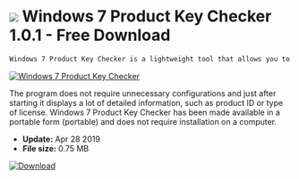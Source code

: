 # ![](https://cdn.softexe.net/static/icon/f/windows-7-product-key-checker-8170.png) Windows 7 Product Key Checker 1.0.1 - Free Download

```sh
Windows 7 Product Key Checker is a lightweight tool that allows you to verify product information based on the Windows 7 serial key provided during the system installation on your computer.
```
[![Windows 7 Product Key Checker](https:https://tse4.mm.bing.net/th?id=OIP.6GycsHgWJPpmWysTApBEEgHaE7&pid=Api)](https://softexe.net/win/system/archive-programs/windows-7-product-key-checker:hpgR.html)

The program does not require unnecessary configurations and just after starting it displays a lot of detailed information, such as product ID or type of license. Windows 7 Product Key Checker has been made available in a portable form (portable) and does not require installation on a computer.


- **Update:** Apr 28 2019
- **File size:** 0.75 MB

[![Download](https://cdn.softexe.net/static/img/download.png)](https://softexe.net/win/system/archive-programs/windows-7-product-key-checker:hpgR.html)

